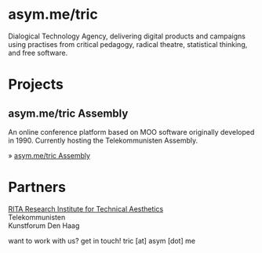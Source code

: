 # asym.me/tric

Dialogical Technology Agency, delivering digital products and campaigns using
practises from critical pedagogy, radical theatre, statistical thinking, and
free software.

# Projects

## asym.me/tric Assembly

An online conference platform based on MOO software originally developed in
1990. Currently hosting the Telekommunisten Assembly.

&raquo; [asym.me/tric Assembly](/assembly)


# Partners

[RITA Research Institute for Technical Aesthetics](https://rita.care/) \
Telekommunisten  \
Kunstforum Den Haag  

want to work with us? get in touch! tric &#91;at&#93; asym &#91;dot&#93; me


